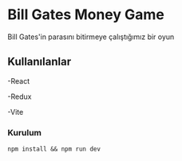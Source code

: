 # Bill Gates Money Game
Bill Gates'in parasını bitirmeye çalıştığımız bir oyun

## Kullanılanlar
-React

-Redux

-Vite

### Kurulum
``npm install && npm run dev``
